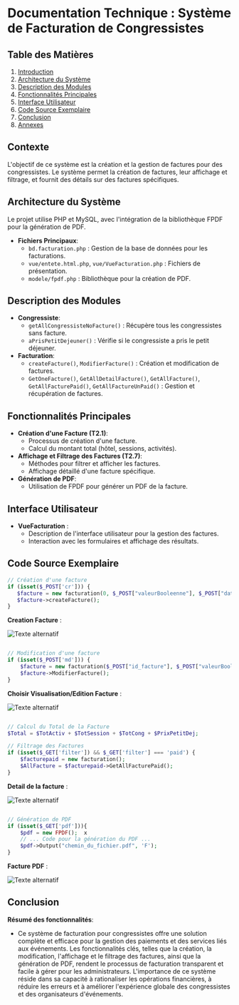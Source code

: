 # Documentation Technique : Système de Facturation de Congressistes

## Table des Matières

1. [Introduction](#introduction)
2. [Architecture du Système](#architecture-du-système)
3. [Description des Modules](#description-des-modules)
4. [Fonctionnalités Principales](#fonctionnalités-principales)
5. [Interface Utilisateur](#interface-utilisateur)
6. [Code Source Exemplaire](#code-source-exemplaire)
7. [Conclusion](#conclusion)
8. [Annexes](#annexes)

## Contexte

L'objectif de ce système est la création et la gestion de factures pour des congressistes. Le système permet la création de factures, leur affichage et filtrage, et fournit des détails sur des factures spécifiques.

## Architecture du Système

Le projet utilise PHP et MySQL, avec l'intégration de la bibliothèque FPDF pour la génération de PDF.

- **Fichiers Principaux**:
  - `bd.facturation.php` : Gestion de la base de données pour les facturations.
  - `vue/entete.html.php`, `vue/VueFacturation.php` : Fichiers de présentation.
  - `modele/fpdf.php` : Bibliothèque pour la création de PDF.

## Description des Modules

- **Congressiste**:
  - `getAllCongressisteNoFacture()` : Récupère tous les congressistes sans facture.
  - `aPrisPetitDejeuner()` : Vérifie si le congressiste a pris le petit déjeuner.
- **Facturation**:
  - `createFacture()`, `ModifierFacture()` : Création et modification de factures.
  - `GetOneFacture()`, `GetAllDetailFacture()`, `GetAllFacture()`, `GetAllFacturePaid()`, `GetAllFactureUnPaid()` : Gestion et récupération de factures.

## Fonctionnalités Principales

- **Création d'une Facture (T2.1)**:
  - Processus de création d'une facture.
  - Calcul du montant total (hôtel, sessions, activités).
- **Affichage et Filtrage des Factures (T2.7)**:
  - Méthodes pour filtrer et afficher les factures.
  - Affichage détaillé d'une facture spécifique.
- **Génération de PDF**:
  - Utilisation de FPDF pour générer un PDF de la facture.

## Interface Utilisateur

- **VueFacturation** :
  - Description de l'interface utilisateur pour la gestion des factures.
  - Interaction avec les formulaires et affichage des résultats.

## Code Source Exemplaire

```php
// Création d'une facture
if (isset($_POST['cr'])) {
   $facture = new facturation(0, $_POST["valeurBooleenne"], $_POST["date"], $_POST["congressiste"], $_POST["montant"]);
   $facture->createFacture();
}
```
**Creation Facture** :

![Texte alternatif](https://i.imgur.com/pPWVVyk.png "creation facture")


```php

// Modification d'une facture
if (isset($_POST['md'])) {
    $facture = new facturation($_POST["id_facture"], $_POST["valeurBooleenne2"], $_POST["date"], $_POST["congressiste"], $_POST["montant"]);
    $facture->ModifierFacture();
}
```
**Choisir Visualisation/Edition Facture** :

![Texte alternatif](https://i.imgur.com/jIYKscI.png "ecran modification facture")
```php

// Calcul du Total de la Facture
$Total = $TotActiv + $TotSession + $TotCong + $PrixPetitDej;

// Filtrage des Factures
if (isset($_GET['filter']) && $_GET['filter'] === 'paid') {
    $facturepaid = new facturation();
    $AllFacture = $facturepaid->GetAllFacturePaid();
}
```
**Detail de la facture** :

![Texte alternatif](https://i.imgur.com/9PRVDab.png " detail facture")
```php

// Génération de PDF
if (isset($_GET['pdf'])){
    $pdf = new FPDF();  x
    // ... Code pour la génération du PDF ...
    $pdf->Output("chemin_du_fichier.pdf", 'F');
}

```
**Facture PDF** :

![Texte alternatif](https://i.imgur.com/2zoqsLN.png "facture pdf")
## Conclusion
 **Résumé des fonctionnalités**:
 - Ce système de facturation pour congressistes offre une solution complète et efficace pour la gestion des paiements et des services liés aux événements. Les fonctionnalités clés, telles que la création, la modification, l'affichage et le filtrage des factures, ainsi que la génération de PDF, rendent le processus de facturation transparent et facile à gérer pour les administrateurs. L'importance de ce système réside dans sa capacité à rationaliser les opérations financières, à réduire les erreurs et à améliorer l'expérience globale des congressistes et des organisateurs d'événements.













